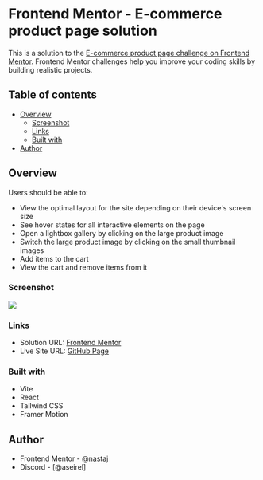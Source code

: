 # Frontend Mentor - E-commerce product page solution

This is a solution to the [E-commerce product page challenge on Frontend Mentor](https://www.frontendmentor.io/challenges/ecommerce-product-page-UPsZ9MJp6). Frontend Mentor challenges help you improve your coding skills by building realistic projects.

## Table of contents

- [Overview](#overview)
  - [Screenshot](#screenshot)
  - [Links](#links)
  - [Built with](#built-with)
- [Author](#author)

## Overview

Users should be able to:

- View the optimal layout for the site depending on their device's screen size
- See hover states for all interactive elements on the page
- Open a lightbox gallery by clicking on the large product image
- Switch the large product image by clicking on the small thumbnail images
- Add items to the cart
- View the cart and remove items from it

### Screenshot

![](./screenshot-1.png)

### Links

- Solution URL: [Frontend Mentor](https://www.frontendmentor.io/solutions/ecommerce-product-page-using-react-tailwind-css-and-framer-motion-ZYBEhKRmeS)
- Live Site URL: [GitHub Page](https://nastaj.github.io/ecommerce-product-page/)

### Built with

- Vite
- React
- Tailwind CSS
- Framer Motion

## Author

- Frontend Mentor - [@nastaj](https://www.frontendmentor.io/profile/nastaj)
- Discord - [@aseirel]
